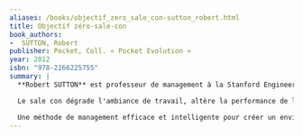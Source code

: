 ```yaml
---
aliases: /books/objectif_zero_sale_con-sutton_robert.html
title: Objectif zéro-sale-con
book_authors:
-  SUTTON, Robert
publisher: Pocket, Coll. « Pocket Evolution »
year: 2012
isbn: "978-2266225755"
summary: |
  **Robert SUTTON** est professeur de management à la Stanford Engineering School. Il est l'auteur de Faits et foutaises dans le management,écrit avec Jeffrey Pfeffer (2007), Objectif Zéro-sale-con (2007, 2010) et Petit chef ou vrai patron ? (2010).

  Le sale con dégrade l'ambiance de travail, altère la performance de l'entreprise. Pire encore, il est un obstacle à votre épanouissement et à votre réussite. Pourtant, il peut être facilement identifié, puis neutralisé.

  Une méthode de management efficace et intelligente pour créer un environnement de travail cent pour cent Zéro-sale-con.
---
```

